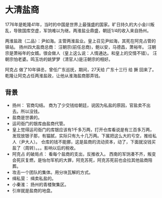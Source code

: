 # 大清盐商
1776年是乾隆41年，当时的中国是世界上最强盛的国家。旷日持久的大小金川叛乱，导致国库空虚，军饷难以为继。两淮盐业鼎盛，朝廷1/4的收入来自扬州。

两淮盐政（二品）：尹如海。主管两淮盐业。皇上召见尹如海，其死在阿克占管的驿站。
扬州四大盐商总商： 汪朝宗(前任总商)，鲍以安，马德昌，萧裕年。
汪朝宗是萧裕年的女婿。很会做人（皇上这么说：人情通达。和皇上的交情不错）。
汪朝宗怕老婆。鸣玉坊的姚梦梦（清官人)是汪朝宗的相好。


阿克占 做了10年驿丞，曾任广东巡抚，期间，27天给 广东十三行 给 撅 回来了。
乾隆让阿克占任两淮盐政，让他从淮海盐商那弄钱。

## 背景
* 扬州： 官商勾结。 商为了少交钱给朝廷，说因为私盐的原因，官盐卖不出去。所以没钱。
* 盐商是世袭的。
* 运司衙门的银库由盐商代管。
* 皇上觉得运司衙门的库银应该有1千多万两，打开仓库看说是有三百多万两，发现放银子那，有猫腻，实际只有九十几万两。下属把这么大的亏空，推给私人（尹大人）。 仓库的钱不能挪，这是盐商的流动资本，动了，下面就没钱买盐了（周转）。。。影响以后的税收。
* 阿克占 的破局点： 看每个盐商的支出，反推收入。 西南的军饷凑不齐，叛变会死灰复燃，是怡勿军机的大罪，阿克苏死，阿克苏死前也会拉其他盐商陪葬。
* 攻击一个团队的集体。用分块瓦解的方式。
* 缉私营： 缉卖私盐的。
* 小秦淮： 扬州的青楼聚集区。
* 引岸就是盐商的地盘。
